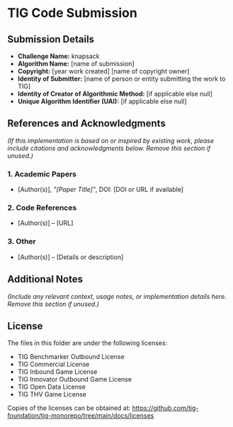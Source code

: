 # TIG Code Submission

## Submission Details

* **Challenge Name:** knapsack
* **Algorithm Name:** [name of submission]
* **Copyright:** [year work created] [name of copyright owner]  
* **Identity of Submitter:** [name of person or entity submitting the work to TIG] 
* **Identity of Creator of Algorithmic Method:** [if applicable else null]
* **Unique Algorithm Identifier (UAI):** [if applicable else null]


## References and Acknowledgments  
*(If this implementation is based on or inspired by existing work, please include citations and acknowledgments below. Remove this section if unused.)*

### 1. Academic Papers
- [Author(s)], *"[Paper Title]"*, DOI: [DOI or URL if available]

### 2. Code References
- [Author(s)] – [URL]

### 3. Other
- [Author(s)] – [Details or description]


## Additional Notes
*(Include any relevant context, usage notes, or implementation details here. Remove this section if unused.)*


## License

The files in this folder are under the following licenses:
* TIG Benchmarker Outbound License
* TIG Commercial License
* TIG Inbound Game License
* TIG Innovator Outbound Game License
* TIG Open Data License
* TIG THV Game License

Copies of the licenses can be obtained at:
https://github.com/tig-foundation/tig-monorepo/tree/main/docs/licenses
